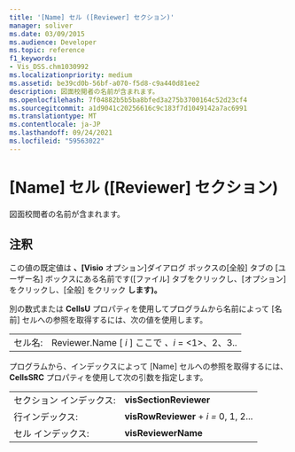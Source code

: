 ```yaml
---
title: '[Name] セル ([Reviewer] セクション)'
manager: soliver
ms.date: 03/09/2015
ms.audience: Developer
ms.topic: reference
f1_keywords:
- Vis_DSS.chm1030992
ms.localizationpriority: medium
ms.assetid: be39cd0b-56bf-a070-f5d8-c9a440d81ee2
description: 図面校閲者の名前が含まれます。
ms.openlocfilehash: 7f04882b5b5ba8bfed3a275b3700164c52d23cf4
ms.sourcegitcommit: a1d9041c20256616c9c183f7d1049142a7ac6991
ms.translationtype: MT
ms.contentlocale: ja-JP
ms.lasthandoff: 09/24/2021
ms.locfileid: "59563022"
---
```

# <a name="name-cell-reviewer-section"></a>[Name] セル ([Reviewer] セクション)

図面校閲者の名前が含まれます。
  
## <a name="remarks"></a>注釈

 この値の既定値は **、[Visio** オプション]ダイアログ ボックスの[全般] タブの [ユーザー名] ボックスにある名前です([ファイル] タブをクリックし、[オプション] をクリックし、[全般] をクリック **します)。** 
  
別の数式または **CellsU** プロパティを使用してプログラムから名前によって [名前] セルへの参照を取得するには、次の値を使用します。 
  
|||
|:-----|:-----|
| セル名:  <br/> | Reviewer.Name [  *i*  ] ここで  *、i*  = <1>、2、3..  <br/> |
   
プログラムから、インデックスによって [Name] セルへの参照を取得するには、**CellsSRC** プロパティを使用して次の引数を指定します。 
  
|||
|:-----|:-----|
| セクション インデックス:  <br/> |**visSectionReviewer** <br/> |
| 行インデックス:  <br/> |**visRowReviewer**  +  *i* *=* 0, 1, 2...  <br/> |
| セル インデックス:  <br/> |**visReviewerName** <br/> |
   

